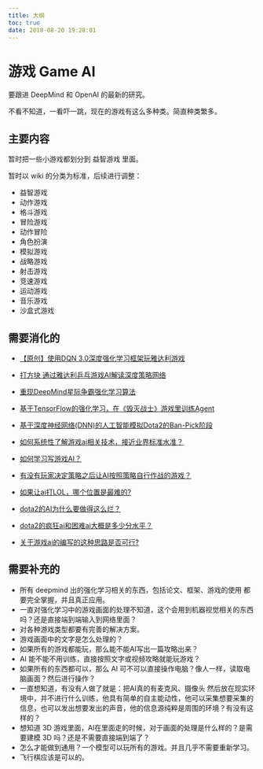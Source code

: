```yaml
---
title: 大纲
toc: true
date: 2018-08-20 19:28:01
---
```

# 游戏 Game AI

要跟进 DeepMind 和 OpenAI 的最新的研究。

不看不知道，一看吓一跳，现在的游戏有这么多种类。简直种类繁多。

## 主要内容

暂时把一些小游戏都划分到 益智游戏 里面。

暂时以 wiki 的分类为标准，后续进行调整：

- 益智游戏
- 动作游戏
- 格斗游戏
- 冒险游戏
- 动作冒险
- 角色扮演
- 模拟游戏
- 战略游戏
- 射击游戏
- 竞速游戏
- 运动游戏
- 音乐游戏
- 沙盒式游戏

## 需要消化的


- [【原创】使用DQN 3.0深度强化学习框架玩雅达利游戏](https://www.jqr.com/news/008198)
- [打方块 通过雅达利乒乓游戏AI解读深度策略网络](https://blog.csdn.net/qq_27667937/article/details/81022394)
- [重现DeepMind星际争霸强化学习算法](https://zhuanlan.zhihu.com/p/29246185)
- [基于TensorFlow的强化学习，在《毁灭战士》游戏里训练Agent](https://www.leiphone.com/news/201801/SddRqF9JCWDfXLje.html)

- [基于深度神经网络(DNN)的人工智能模拟Dota2的Ban-Pick阶段](https://zhuanlan.zhihu.com/p/28237130)


- [如何系统性了解游戏ai相关技术，接近业界标准水准？](https://www.zhihu.com/question/29335808)
- [如何学习写游戏AI？](https://www.zhihu.com/question/31409633)
- [有没有玩家决定策略之后让AI按照策略自行作战的游戏？](https://www.zhihu.com/question/28006015)
- [如果让ai打LOL，哪个位置是最难的?](https://www.zhihu.com/question/55360935)


- [dota2的AI为什么要做得这么烂？](https://www.zhihu.com/question/24494928)
- [dota2的疯狂ai和困难ai大概是多少分水平？](https://www.zhihu.com/question/55295115)
- [关于游戏ai的编写的这种思路是否可行?](https://www.zhihu.com/question/39916873)



## 需要补充的

- 所有 deepmind 出的强化学习相关的东西，包括论文、框架、游戏的使用 都要完全掌握，并且真正应用。
- 一直对强化学习中的游戏画面的处理不知道，这个会用到机器视觉相关的东西吗？还是直接端到端输入到网络里面？
- 对各种游戏类型都要有完善的解决方案。
- 游戏画面中的文字是怎么处理的？
- 如果所有的游戏都能玩，那么能不能AI写出一篇攻略出来？
- AI 能不能不用训练，直接按照文字或视频攻略就能玩游戏？
- 如果所有的东西都可以，那么 AI 可不可以直接操作电脑？像人一样，读取电脑画面？然后进行操作？
- 一直想知道，有没有人做了就是：把AI真的有麦克风、摄像头 然后放在现实环境中，并不进行什么训练，他具有简单的自主能动性，他可以采集想要采集的信息，也可以发出想要发出的声音，他的信息源纯粹是周围的环境？有没有这样的？
- 想知道 3D 游戏里面，AI在里面走的时候，对于画面的处理是什么样的？是需要建模 3D 吗？还是不需要直接端到端了？
- 怎么才能做到通用？一个模型可以玩所有的游戏。并且几乎不需要重新学习。
- 飞行棋应该是可以的。
